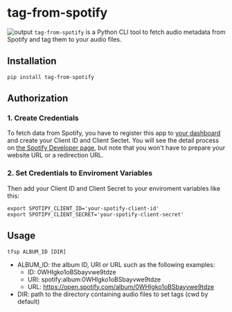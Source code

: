 # tag-from-spotify
![output](https://user-images.githubusercontent.com/36166146/130316281-506d9210-1744-455a-9e47-82f98e1ef3ed.gif)
`tag-from-spotify` is a Python CLI tool to fetch audio metadata from Spotify and tag them to your audio files.

## Installation
```
pip install tag-from-spotify
```

## Authorization
### 1. Create Credentials
To fetch data from Spotify, you have to register this app to [your dashboard](https://developer.spotify.com/dashboard/applications) and create your Client ID and Client Sectet. You will see the detail process on [the Spotify Developer page](https://developer.spotify.com/documentation/general/guides/app-settings/), but note that you won't have to prepare your website URL or a redirection URL.
### 2. Set Credentials to Enviroment Variables
Then add your Client ID and Client Secret to your enviroment variables like this:
```
export SPOTIPY_CLIENT_ID='your-spotify-client-id'
export SPOTIPY_CLIENT_SECRET='your-spotify-client-secret'
```

## Usage
```
tfsp ALBUM_ID [DIR]
```
- ALBUM_ID: the album ID, URI or URL such as the following examples:
  - ID: 0WHIgko1oBSbayvwe9tdze
  - URI: spotify:album:0WHIgko1oBSbayvwe9tdze
  - URL: https://open.spotify.com/album/0WHIgko1oBSbayvwe9tdze
- DIR: path to the directory containing audio files to set tags (cwd by default)
